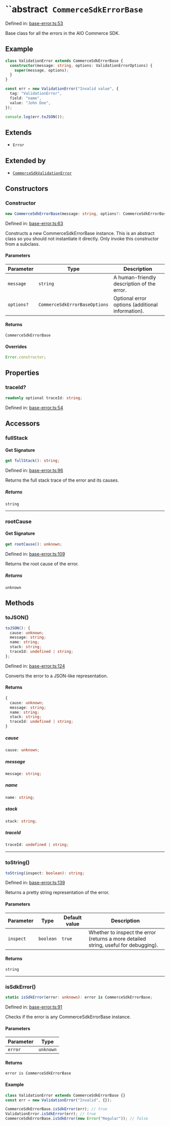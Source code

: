 # ``abstract` CommerceSdkErrorBase`

Defined in: [base-error.ts:53](https://github.com/adobe/aio-commerce-sdk/blob/7b593b329256b2a01f618a3bfec89516edd0e844/packages/aio-commerce-lib-core/source/error/base-error.ts#L53)

Base class for all the errors in the AIO Commerce SDK.

## Example

```ts
class ValidationError extends CommerceSdkErrorBase {
  constructor(message: string, options: ValidationErrorOptions) {
    super(message, options);
  }
}

const err = new ValidationError("Invalid value", {
  tag: "ValidationError",
  field: "name",
  value: "John Doe",
});

console.log(err.toJSON());
```

## Extends

- `Error`

## Extended by

- [`CommerceSdkValidationError`](CommerceSdkValidationError.md)

## Constructors

### Constructor

```ts
new CommerceSdkErrorBase(message: string, options?: CommerceSdkErrorBaseOptions): CommerceSdkErrorBase;
```

Defined in: [base-error.ts:63](https://github.com/adobe/aio-commerce-sdk/blob/7b593b329256b2a01f618a3bfec89516edd0e844/packages/aio-commerce-lib-core/source/error/base-error.ts#L63)

Constructs a new CommerceSdkErrorBase instance. This is an abstract class so you
should not instantiate it directly. Only invoke this constructor from a subclass.

#### Parameters

| Parameter  | Type                          | Description                                      |
| ---------- | ----------------------------- | ------------------------------------------------ |
| `message`  | `string`                      | A human-friendly description of the error.       |
| `options?` | `CommerceSdkErrorBaseOptions` | Optional error options (additional information). |

#### Returns

`CommerceSdkErrorBase`

#### Overrides

```ts
Error.constructor;
```

## Properties

### traceId?

```ts
readonly optional traceId: string;
```

Defined in: [base-error.ts:54](https://github.com/adobe/aio-commerce-sdk/blob/7b593b329256b2a01f618a3bfec89516edd0e844/packages/aio-commerce-lib-core/source/error/base-error.ts#L54)

## Accessors

### fullStack

#### Get Signature

```ts
get fullStack(): string;
```

Defined in: [base-error.ts:96](https://github.com/adobe/aio-commerce-sdk/blob/7b593b329256b2a01f618a3bfec89516edd0e844/packages/aio-commerce-lib-core/source/error/base-error.ts#L96)

Returns the full stack trace of the error and its causes.

##### Returns

`string`

---

### rootCause

#### Get Signature

```ts
get rootCause(): unknown;
```

Defined in: [base-error.ts:109](https://github.com/adobe/aio-commerce-sdk/blob/7b593b329256b2a01f618a3bfec89516edd0e844/packages/aio-commerce-lib-core/source/error/base-error.ts#L109)

Returns the root cause of the error.

##### Returns

`unknown`

## Methods

### toJSON()

```ts
toJSON(): {
  cause: unknown;
  message: string;
  name: string;
  stack: string;
  traceId: undefined | string;
};
```

Defined in: [base-error.ts:124](https://github.com/adobe/aio-commerce-sdk/blob/7b593b329256b2a01f618a3bfec89516edd0e844/packages/aio-commerce-lib-core/source/error/base-error.ts#L124)

Converts the error to a JSON-like representation.

#### Returns

```ts
{
  cause: unknown;
  message: string;
  name: string;
  stack: string;
  traceId: undefined | string;
}
```

##### cause

```ts
cause: unknown;
```

##### message

```ts
message: string;
```

##### name

```ts
name: string;
```

##### stack

```ts
stack: string;
```

##### traceId

```ts
traceId: undefined | string;
```

---

### toString()

```ts
toString(inspect: boolean): string;
```

Defined in: [base-error.ts:139](https://github.com/adobe/aio-commerce-sdk/blob/7b593b329256b2a01f618a3bfec89516edd0e844/packages/aio-commerce-lib-core/source/error/base-error.ts#L139)

Returns a pretty string representation of the error.

#### Parameters

| Parameter | Type      | Default value | Description                                                                          |
| --------- | --------- | ------------- | ------------------------------------------------------------------------------------ |
| `inspect` | `boolean` | `true`        | Whether to inspect the error (returns a more detailed string, useful for debugging). |

#### Returns

`string`

---

### isSdkError()

```ts
static isSdkError(error: unknown): error is CommerceSdkErrorBase;
```

Defined in: [base-error.ts:91](https://github.com/adobe/aio-commerce-sdk/blob/7b593b329256b2a01f618a3bfec89516edd0e844/packages/aio-commerce-lib-core/source/error/base-error.ts#L91)

Checks if the error is any CommerceSdkErrorBase instance.

#### Parameters

| Parameter | Type      |
| --------- | --------- |
| `error`   | `unknown` |

#### Returns

`error is CommerceSdkErrorBase`

#### Example

```ts
class ValidationError extends CommerceSdkErrorBase {}
const err = new ValidationError("Invalid", {});

CommerceSdkErrorBase.isSdkError(err); // true
ValidationError.isSdkError(err); // true
CommerceSdkErrorBase.isSdkError(new Error("Regular")); // false
```
